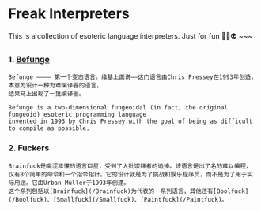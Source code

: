 # Freak Interpreters

This is a collection of esoteric language interpreters. Just for fun 🤡🎃👽 ~~~

### 1. [Befunge](/Befunge93)
```
Befunge ———— 第一个变态语言。维基上面说——这门语言由Chris Pressey在1993年创造，本意为设计一种为难编译器的语言，
结果马上出现了一批编译器。
```
```
Befunge is a two-dimensional fungeoidal (in fact, the original fungeoid) esoteric programming language 
invented in 1993 by Chris Pressey with the goal of being as difficult to compile as possible.
```

### 2. Fuckers
```
Brainfuck是晦涩难懂的语言巨星，受到了大批崇拜者的追捧。该语言是出了名的难以编程，仅有8个简单的命令和一个指令指针。它的设计就是为了挑战和娱乐程序员，而不是为了用于实际用途。它由Urban Müller于1993年创建。
这个系列包括以[Brainfuck](/Brainfuck)为代表的一系列语言，其他还有[Boolfuck](/Boolfuck)、[Smallfuck](/Smallfuck)、[Paintfuck](/Paintfuck)。
```
